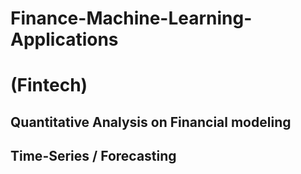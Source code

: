 # Finance-Machine-Learning-Applications
# (Fintech)
## Quantitative Analysis on Financial modeling 
## Time-Series / Forecasting

